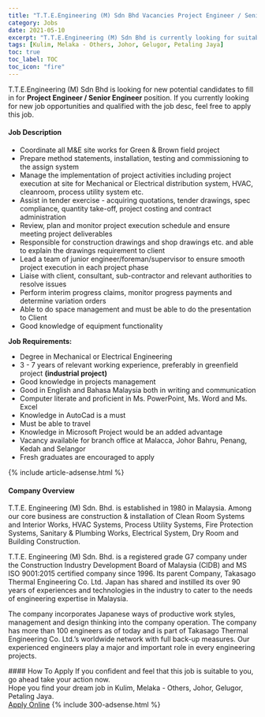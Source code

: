 ```yaml
---
title: "T.T.E.Engineering (M) Sdn Bhd Vacancies Project Engineer / Senior Engineer" 
category: Jobs 
date: 2021-05-10 
excerpt: "T.T.E.Engineering (M) Sdn Bhd is currently looking for suitable person to fill in the Project Engineer / Senior Engineer which based in Kulim, Melaka - Others, Johor, Gelugor, Petaling Jaya" 
tags: [Kulim, Melaka - Others, Johor, Gelugor, Petaling Jaya] 
toc: true 
toc_label: TOC 
toc_icon: "fire" 
--- 
```


<p>T.T.E.Engineering (M) Sdn Bhd is looking for new potential candidates to fill in for <b>Project Engineer / Senior Engineer</b> position. If you currently looking for new job opportunities and qualified with the job desc, feel free to apply this job.
</p><div><div><h4>Job Description</h4></div><div><div><span><div><ul><li>Coordinate all M&amp;E site works for Green &amp; Brown field project</li><li>Prepare method statements, installation, testing and commissioning to the assign system</li><li>Manage the implementation of project activities including project execution at site for Mechanical or Electrical distribution system, HVAC, cleanroom, process utility system etc.</li><li><span>Assist in tender exercise - acquiring quotations, tender drawings, spec compliance, quantity take-off, </span>project costing and contract administration</li><li>Review, plan and monitor project execution schedule and ensure meeting project deliverables</li><li>Responsible for construction drawings and shop drawings etc. and able to explain the drawings requirement to client</li><li>Lead a team of junior engineer/foreman/supervisor to ensure smooth project execution in each project phase</li><li>Liaise with client, consultant, sub-contractor and relevant authorities to resolve issues</li><li>Perform interim progress claims, monitor progress payments and determine variation orders</li><li>Able to do space management and must be able to do the presentation to Client</li><li>Good knowledge of equipment functionality</li></ul><p><strong>Job Requirements:</strong></p><ul><li>Degree in Mechanical or Electrical Engineering</li><li>3 - 7 years of relevant working experience, preferably in greenfield project <strong>(industrial project)</strong></li><li>Good knowledge in projects management</li><li>Good in English and Bahasa Malaysia both in writing and communication</li><li>Computer literate and proficient in Ms. PowerPoint, Ms. Word and Ms. Excel</li><li>Knowledge in AutoCad is a must</li><li>Must be able to travel</li><li>Knowledge in Microsoft Project would be an added advantage</li><li>Vacancy available for branch office at Malacca, Johor Bahru, Penang, Kedah and Selangor</li><li>Fresh graduates are encouraged to apply</li></ul></div></span></div></div></div> 
{% include article-adsense.html %} 
<div><div><h4>Company Overview</h4></div><div><div><span><div><p>T.T.E. Engineering (M) Sdn. Bhd. is established in 1980 in Malaysia. Among our core business are construction &amp; installation of Clean Room Systems and Interior Works, HVAC Systems, Process Utility Systems, Fire Protection Systems, Sanitary &amp; Plumbing Works, Electrical System, Dry Room and Building Construction.</p><p>T.T.E. Engineering (M) Sdn. Bhd. is a registered grade G7 company under the Construction Industry Development Board of Malaysia (CIDB) and MS ISO 9001:2015 certified company since 1996. Its parent Company, Takasago Thermal Engineering Co. Ltd. Japan has shared and instilled its over 90 years of experiences and technologies in the industry to cater to the needs of engineering expertise in Malaysia.</p><p>The company incorporates Japanese ways of productive work styles, management and design thinking into the company operation. The company has more than 100 engineers as of today and is part of Takasago Thermal Engineering Co. Ltd.&#8217;s worldwide network with full back-up measures. Our experienced engineers play a major and important role in every engineering projects.</p></div></span></div></div></div> 
#### How To Apply 
If you confident and feel that this job is suitable to you, go ahead take your action now. <br/> 
Hope you find your dream job in Kulim, Melaka - Others, Johor, Gelugor, Petaling Jaya. <br/> 
<a href="https://www.jobstreet.com.my/en/job/project-engineer-senior-engineer-4561669?jobId=jobstreet-my-job-4561669&" class="btn btn--info" target="_blank" rel="nofollow noopenner">Apply Online</a> 
{% include 300-adsense.html %} 